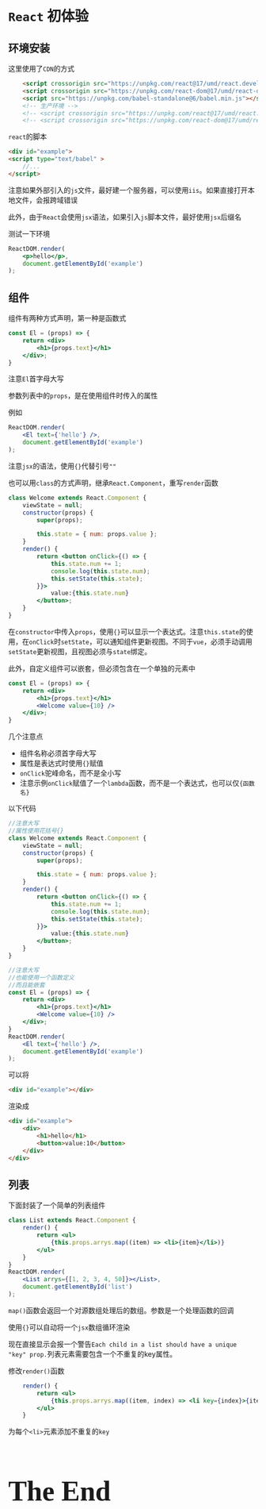 # `React` 初体验

## 环境安装

这里使用了`CDN`的方式

```html
	<script crossorigin src="https://unpkg.com/react@17/umd/react.development.js"></script>
    <script crossorigin src="https://unpkg.com/react-dom@17/umd/react-dom.development.js"></script>
    <script src="https://unpkg.com/babel-standalone@6/babel.min.js"></script>
    <!-- 生产环境 -->
    <!-- <script crossorigin src="https://unpkg.com/react@17/umd/react.production.min.js"></script> -->
    <!-- <script crossorigin src="https://unpkg.com/react-dom@17/umd/react-dom.production.min.js"></script> -->
```

`react`的脚本

```html
<div id="example">    
<script type="text/babel" >
	//...
</script>
```

注意如果外部引入的`js`文件，最好建一个服务器，可以使用`iis`。如果直接打开本地文件，会报跨域错误

此外，由于`React`会使用`jsx`语法，如果引入`js`脚本文件，最好使用`jsx`后缀名

测试一下环境

```jsx
ReactDOM.render(
    <p>hello</p>,
    document.getElementById('example')
);
```

## 组件

组件有两种方式声明，第一种是函数式

```jsx
const El = (props) => {
    return <div>
        <h1>{props.text}</h1>
    </div>;
}
```

注意`El`首字母大写

参数列表中的`props`，是在使用组件时传入的属性

例如

```jsx
ReactDOM.render(
    <El text={'hello'} />,
    document.getElementById('example')
);
```

注意`jsx`的语法，使用`{}`代替引号`""`

也可以用`class`的方式声明，继承`React.Component`，重写`render`函数

```jsx
class Welcome extends React.Component {
    viewState = null;
    constructor(props) {
        super(props);

        this.state = { num: props.value };
    }
    render() {
        return <button onClick={() => {
            this.state.num += 1;
            console.log(this.state.num);
            this.setState(this.state);
        }}>
            value:{this.state.num}
        </button>;
    }
}
```

在`constructor`中传入`props`，使用`{}`可以显示一个表达式。注意`this.state`的使用，在`onClick`时`setState`，可以通知组件更新视图。不同于`vue`，必须手动调用`setState`更新视图，且视图必须与`state`绑定。

此外，自定义组件可以嵌套，但必须包含在一个单独的元素中

```jsx
const El = (props) => {
    return <div>
        <h1>{props.text}</h1>
        <Welcome value={10} />
    </div>;
}
```

几个注意点

- 组件名称必须首字母大写
- 属性是表达式时使用`{}`赋值
- `onClick`驼峰命名，而不是全小写
- 注意示例`onClick`赋值了一个`lambda`函数，而不是一个表达式，也可以仅`{函数名}`

以下代码

```jsx
//注意大写
//属性使用花括号{}
class Welcome extends React.Component {
    viewState = null;
    constructor(props) {
        super(props);

        this.state = { num: props.value };
    }
    render() {
        return <button onClick={() => {
            this.state.num += 1;
            console.log(this.state.num);
            this.setState(this.state);
        }}>
            value:{this.state.num}
        </button>;
    }
}

//注意大写
//也能使用一个函数定义
//而且能嵌套
const El = (props) => {
    return <div>
        <h1>{props.text}</h1>
        <Welcome value={10} />
    </div>;
}
ReactDOM.render(
    <El text={'hello'} />,
    document.getElementById('example')
);
```

可以将

```html
<div id="example"></div>
```

渲染成

```html
<div id="example">
    <div>
        <h1>hello</h1>
        <button>value:10</button>
    </div>
</div>
```

## 列表

下面封装了一个简单的列表组件

```jsx
class List extends React.Component {
    render() {
        return <ul>
            {this.props.arrys.map((item) => <li>{item}</li>)}
        </ul>
    }
}
ReactDOM.render(
    <List arrys={[1, 2, 3, 4, 50]}></List>,
    document.getElementById('list')
);
```

`map()`函数会返回一个对源数组处理后的数组。参数是一个处理函数的回调

使用`{}`可以自动将一个`jsx`数组循环渲染

现在直接显示会报一个警告`Each child in a list should have a unique "key" prop.`列表元素需要包含一个不重复的key属性。

修改`render()`函数

```jsx
    render() {
        return <ul>
            {this.props.arrys.map((item, index) => <li key={index}>{item}</li>)}
        </ul>
    }
```

为每个`<li>`元素添加不重复的`key`

<h1 title="完蛋喽" style="font-family: 'Kunstler Script','Palace Script MT','Brush Script MT';font-size: 4em;font-weight: bolder;">The End</h1>